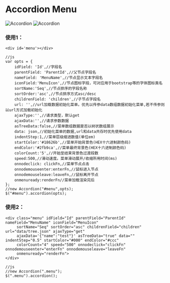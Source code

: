 # Accordion Menu

![Accordion](https://github.com/Ivenluffy/Accordion/blob/master/images/Accordion.png)
![Accordion](https://github.com/Ivenluffy/Accordion/blob/master/images/Accordion1.png)
### 使用1：
    <div id='menu'></div>
    
    //js
    var opts = {
        idField: 'Id',//字段名
        parentField: 'ParentId',//父节点字段名
        nameField: 'MenuName',//节点显示文本字段名
        iconField:'MenuIcon',//节点图标字段，可对应用于bootstrap等的字体图标类名
        sortName:'Seq',//节点排序的字段名称
        sortOrder:'asc',//节点排序方式asc/desc
        childrenField: 'children',//子节点字段名
        url: '',//url加载数据初始化菜单。优先以传参data数组数据初始化菜单,若不传参则以url方式加载初始化
        ajaxType:'',//请求类型，默认get
        ajaxData:'',//请求参数数据
        asTreeData:false,//菜单数组数据是否以树状数组展示
        data: json,//初始化菜单的数据,url和data共存时优先使用data
        indentStep:1,//菜单层级缩进数值(单位em)
        startColor:'#18626b',//菜单开始背景色(HEX十六进制颜色码)
        endColor:'#2fb9ca',//菜单最终背景色(HEX十六进制颜色码)
        colorCount:'5',//开始至结束背景色过渡段数
        speed:500,//滑动速度。菜单滑动展开/收缩所用时间(ms)
        onnodeclick: clickFn,//菜单节点点击
        onnodemouseenter:enterFn,//鼠标进入节点
        onnodemouseleave:leaveFn,//鼠标离开节点
        onmenuready:renderFn//菜单加载渲染完后
    };
    //new Accordion("#menu",opts);
	$("#menu").accordion(opts);
### 使用2：
    <div class="menu" idField="Id" parentField="ParentId" nameField="MenuName" iconField="MenuIcon"
         sortName="Seq" sortOrder="asc" childrenField="children" url="data/tree.json" ajaxType="get"
         ajaxData='{"name":"test"}' asTreeData="true" data="" indentStep="0.5" startColor="#000" endColor="#ccc"
         colorCount="4" speed="500" onnodeclick="clickFn" onnodemouseenter="enterFn" onnodemouseleave="leaveFn"
         onmenuready="renderFn">
    </div>
    
    //js
    //new Accordion(".menu");
	$(".menu").accordion();